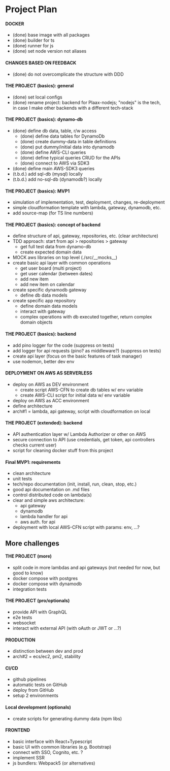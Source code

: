 # Project Plan

#### DOCKER
- (done) base image with all packages
- (done) builder for ts
- (done) runner for js
- (done) set node version not aliases

#### CHANGES BASED ON FEEDBACK
- (done) do not overcomplicate the structure with DDD

#### THE PROJECT (basics): general
- (done) set local configs
- (done) rename project: backend for Plaax-nodejs; "nodejs" is the tech, 
         in case I make other backends with a different tech-stack

#### THE PROJECT (basics): dynamo-db
- (done) define db data, table, r/w access
  - (done) define data tables for DynamoDb
  - (done) create dummy-data in table definitions
  - (done) put dummy/initial data into dynamodb
  - (done) define AWS-CLI queries
  - (done) define typical queries CRUD for the APIs
  - (done) connect to AWS via SDK3
- (done) define main AWS-SDK3 queries
- (t.b.d.) add sql-db (mysql) locally
- (t.b.d.) add no-sql-db (dynamodb?) locally

#### THE PROJECT (basics): MVP1
- simulation of implementation, test, deployment, changes, re-deployment
- simple cloudformation template with lambda, gateway, dynamodb, etc.
- add source-map (for TS line numbers)

#### THE PROJECT (basics): concept of backend
- define structure of api, gateway, repositories, etc. (clear architecture)
- TDD approach: start from api > repositories > gateway
  - get full test data from dynamo-db
  - create expected domain data
- MOCK aws libraries on top level (./src/_\_mocks__)
- create basic api layer with common operations
  - get user board (multi project)
  - get user calendar (between dates)
  - add new item
  - add new item on calendar
- create specific dynamodb gateway
  - define db data models
- create specific app repository
  - define domain data models
  - interact with gateway
  - complex operations with db executed together, return complex domain objects

#### THE PROJECT (basics): backend
- add pino logger for the code (suppress on tests)
- add logger for api requests (pino? as middleware?) (suppress on tests)
- create api layer (focus on the basic features of task manager)
- use nodemon, better dev env

#### DEPLOYMENT ON AWS AS SERVERLESS
- deploy on AWS as DEV environment
  - create script AWS-CFN to create db tables w/ env variable
  - create AWS-CLI script for initial data w/ env variable
- deploy on AWS as ACC environment
- define architecture
- arch#1 = lambda, api gateway, script with cloudformation on local

#### THE PROJECT (extended): backend
- API authentication layer w/ Lambda Authorizer or other on AWS
- secure connection to API (use credentials, get token, api controllers checks current user)
- script for cleaning docker stuff from this project

#### Final MVP1: requirements
- clean architecture
- unit tests
- tech/repo documentation (init, install, run, clean, stop, etc.)
- good api documentation on .md files
- control distributed code on lambda(s)
- clear and simple aws architecture:
  - api gateway
  - dynamodb
  - lambda handler for api
  - aws auth. for api
- deployment with local AWS-CFN script with params: env, ...?



## More challenges

#### THE PROJECT (more)
- split code in more lambdas and api gateways (not needed for now, but good to know)
- docker compose with postgres
- docker compose with dynamodb
- integration tests

#### THE PROJECT (pro/optionals)
- provide API with GraphQL
- e2e tests
- websocket
- interact with external API (with oAuth or JWT or ...?)

#### PRODUCTION
- distinction between dev and prod
- arch#2 = ecs/ec2, pm2, stability

#### CI/CD
- github pipelines
- automatic tests on GitHub
- deploy from GitHub
- setup 2 environments

#### Local development (optionals)
- create scripts for generating dummy data (npm libs)

#### FRONTEND
- basic interface with React+Typescript
- basic UI with common libraries (e.g. Bootstrap)
- connect with SSO, Cognito, etc. ?
- implement SSR
- js bundlers: Webpack5 (or alternatives)
